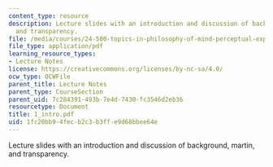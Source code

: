 ```yaml
---
content_type: resource
description: Lecture slides with an introduction and discussion of background, martin,
  and transparency.
file: /media/courses/24-500-topics-in-philosophy-of-mind-perceptual-experience-spring-2007/1fc20bb94fecb2c3b3ffe9d68bbee64e_1_intro.pdf
file_type: application/pdf
learning_resource_types:
- Lecture Notes
license: https://creativecommons.org/licenses/by-nc-sa/4.0/
ocw_type: OCWFile
parent_title: Lecture Notes
parent_type: CourseSection
parent_uid: 7c284391-493b-7e4d-7430-fc3546d2eb36
resourcetype: Document
title: 1_intro.pdf
uid: 1fc20bb9-4fec-b2c3-b3ff-e9d68bbee64e
---
```

Lecture slides with an introduction and discussion of background, martin, and transparency.
